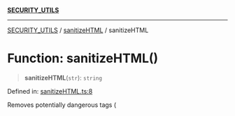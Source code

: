 [**SECURITY_UTILS**](../../README.md)

***

[SECURITY_UTILS](../../README.md) / [sanitizeHTML](../README.md) / sanitizeHTML

# Function: sanitizeHTML()

> **sanitizeHTML**(`str`): `string`

Defined in: [sanitizeHTML.ts:8](https://github.com/dailker/everyutil-js/blob/7799f3f003cb23f425be3f1c83c38483e2648188/src/security/sanitizeHTML.ts#L8)

Removes potentially dangerous tags (<script>, <iframe>, etc).

## Parameters

### str

`string`

The input HTML string.

## Returns

`string`

The sanitized string.

## Author

## Dailker
